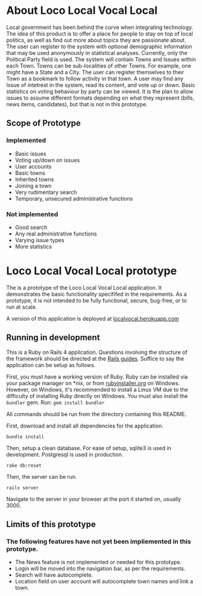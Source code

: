 # About Loco Local Vocal Local

Local government has been behind the curve when integrating technology.  The idea of this product is to offer a place for people to stay on top of local politics, as well as find out more about topics they are passionate about.
The user can register to the system with optional demographic information that may be used anonymously in statistical analyses. Currently, only the Political Party field is used.
The system will contain Towns and Issues within each Town. Towns can be sub-localities of other Towns. For example, one might have a State and a City.
The user can register themselves to their Town as a bookmark to follow activity in that town. A user may find any Issue of intetrest in the system, read its content, and vote up or down. Basic statistics on voting behaviour by party can be viewed. 
It is the plan to allow issues to assume different formats depending on what they represent (bills, news items, candidates), but that is not in this prototype.

## Scope of Prototype

### Implemented
- Basic issues
- Voting up/down on issues
- User accounts
- Basic towns
- Inherited towns
- Joining a town
- Very rudimentary search
- Temporary, unsecured administrative functions

### Not implemented
- Good search
- Any real administrative functions
- Varying issue types
- More statistics


# Loco Local Vocal Local prototype

The is a prototype of the Loco Local Vocal Local application. It demonstrates the basic functionality specififed in the requirements. As a prototype, it is not intended to be fully functional, secure, bug-free, or to run at scale.

A version of this application is deployed at [localvocal.herokuapp.com](http://localvocal.herokuapp.com)

## Running in development

This is a Ruby on Rails 4 application. Questions involving the structure of the framework should be directed at the [Rails guides](http://guides.rubyonrails.org). Suffice to say the application can be setup as follows.

First, you must have a working version of Ruby. Ruby can be installed via your package manager on *nix, or from [rubyinstaller.org](http://rubyinstaller.org) on Windows. However, on Windows, it's recommended to install a Linux VM due to the difficulty of installing Ruby directly on Windows. 
You must also install the `bundler` gem. Run: `gem install bundler`

All commands should be run from the directory containing this README.

First, download and install all dependencies for the application. 

`bundle install`

Then, setup a clean database. For ease of setup, sqlite3 is used in development. Postgresql is used in production.

`rake db:reset`

Then, the server can be run.

`rails server`

Navigate to the server in your browser at the port it started on, usually 3000.

## Limits of this prototype

### The following features have not yet been impliemented in this prototype.
- The News feature is not implemented or needed for this prototype.
- Login will be moved into the navigation bar, as per the requirements.
- Search will have autocomplete.
- Location field on user account will autocomplete town names and link a town.
